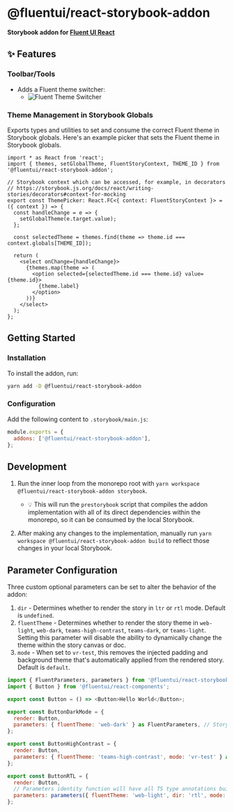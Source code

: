 # @fluentui/react-storybook-addon

**Storybook addon for [Fluent UI React](https://developer.microsoft.com/en-us/fluentui)**

## ✨ Features

### Toolbar/Tools

- Adds a Fluent theme switcher:
  - ![Fluent Theme Switcher](https://user-images.githubusercontent.com/20744592/138872560-8ef40c25-193c-47db-a216-7c1e86fe8cda.png)

### Theme Management in Storybook Globals

Exports types and utilities to set and consume the correct Fluent theme in Storybook globals. Here's an example picker that sets the Fluent theme in Storybook globals.

```tsx
import * as React from 'react';
import { themes, setGlobalTheme, FluentStoryContext, THEME_ID } from '@fluentui/react-storybook-addon';

// Storybook context which can be accessed, for example, in decorators
// https://storybook.js.org/docs/react/writing-stories/decorators#context-for-mocking
export const ThemePicker: React.FC<{ context: FluentStoryContext }> = ({ context }) => {
  const handleChange = e => {
    setGlobalTheme(e.target.value);
  };

  const selectedTheme = themes.find(theme => theme.id === context.globals[THEME_ID]);

  return (
    <select onChange={handleChange}>
      {themes.map(theme => (
        <option selected={selectedTheme.id === theme.id} value={theme.id}>
          {theme.label}
        </option>
      ))}
    </select>
  );
};
```

## Getting Started

### Installation

To install the addon, run:

```sh
yarn add -D @fluentui/react-storybook-addon
```

### Configuration

Add the following content to `.storybook/main.js`:

```js
module.exports = {
  addons: ['@fluentui/react-storybook-addon'],
};
```

## Development

1. Run the inner loop from the monorepo root with `yarn workspace @fluentui/react-storybook-addon storybook`.

   - 💡 This will run the `prestorybook` script that compiles the addon implementation with all of its direct dependencies within the monorepo, so it can be consumed by the local Storybook.

2. After making any changes to the implementation, manually run `yarn workspace @fluentui/react-storybook-addon build` to reflect those changes in your local Storybook.

## Parameter Configuration

Three custom optional parameters can be set to alter the behavior of the addon:

1. `dir` - Determines whether to render the story in `ltr` or `rtl` mode. Default is `undefined`.
2. `fluentTheme` - Determines whether to render the story theme in `web-light`, `web-dark`, `teams-high-contrast`, `teams-dark`, or `teams-light`. Setting this parameter will disable the ability to dynamically change the theme within the story canvas or doc.
3. `mode` - When set to `vr-test`, this removes the injected padding and background theme that's automatically applied from the rendered story. Default is `default`.

```js
import { FluentParameters, parameters } from '@fluentui/react-storybook-addon';
import { Button } from '@fluentui/react-components';

export const Button = () => <Button>Hello World</Button>;

export const ButtonDarkMode = {
  render: Button,
  parameters: { fluentTheme: 'web-dark' } as FluentParameters, // Story renders in Dark mode.
};

export const ButtonHighContrast = {
  render: Button,
  parameters: { fluentTheme: 'teams-high-contrast', mode: 'vr-test' } as FluentParameters, // Story renders in High Contrast mode without injected padding and background style.
};

export const ButtonRTL = {
  render: Button,
  // Parameters identity function will have all TS type annotations built in for intellisense.
  parameters: parameters({ fluentTheme: 'web-light', dir: 'rtl', mode: 'vr-test' }), // Story renders in RTL, Web light mode and without injected padding and background style.
};
```
